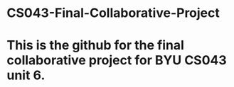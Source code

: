 # CS043-Final-Collaborative-Project
# This is the github for the final collaborative project for BYU CS043 unit 6.
